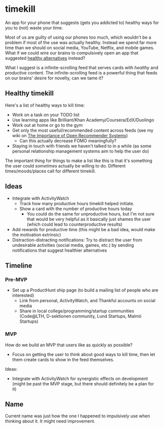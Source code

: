 # timekill

An app for your phone that suggests (gets you addicted to) healthy ways for you to (not) waste your time.

Most of us are guilty of using our phones too much, which wouldn't be a problem if most of the use was actually healthy. Instead we spend far more time than we should on social media, YouTube, Netflix, and mobile games. What if we could wire our brains to compulsively open an app that suggested [healthy alternatives](#healthy-timekill) instead?

What I suggest is a infinite-scrolling feed that serves cards with *healthy* and *productive* content. The infinite-scrolling feed is a powerful thing that feeds on our brains' desire for novelty, can we tame it?


## Healthy timekill

Here's a list of healthy ways to kill time:

 - Work on a task on your TODO list
 - Use learning apps like Brilliant/Khan Academy/Coursera/EdX/Duolingo
 - Work out at home or go to the gym
 - Get only the most useful/recommended content across feeds (see my wiki on [The Importance of Open Recommender Systems](https://erik.bjareholt.com/wiki/importance-of-open-recommendation-systems/))
   - Can this actually decrease FOMO meaningfully?
 - Staying in touch with friends we haven't talked to in a while (as some personal relationship management systems aim to help the user do)

The important thing for things to make a list like this is that it's something the user could *sometimes* actually be willing to do. Different times/moods/places call for different timekill.


## Ideas

 - Integrate with ActivityWatch
   - Track how many productive hours timekill helped initiate.
   - Show a card with the number of productive hours today
     - You could do the same for unproductive hours, but I'm not sure that would be very helpful as it basically just shames the user (which could lead to counterproductive results)
 - Add rewards for productive time (this might be a bad idea, would make the motivation extrinsic)
 - Distraction-distracting notifications: Try to distract the user from undesirable activities (social media, games, etc.) by sending notifications that suggest healthier alternatives

## Timeline

### Pre-MVP

 - Set up a ProductHunt ship page (to build a mailing list of people who are interested)
   - Link from personal, ActivityWatch, and Thankful accounts on social media
   - Share in local college/programming/startup communities (Code@LTH, D-sektionen community, Lund Startups, Malmö Startups)


### MVP

How do we build an MVP that users like as quickly as possible?

 - Focus on getting the user to think about good ways to kill time, then let them create cards to show in the feed themselves.

Ideas:

 - Integrate with ActivityWatch for synergistic effects on development (might be past the MVP stage, but there should definitely be a plan for it)


## Name

Current name was just how the one I happened to impulsively use when thinking about it. It might need improvement.

